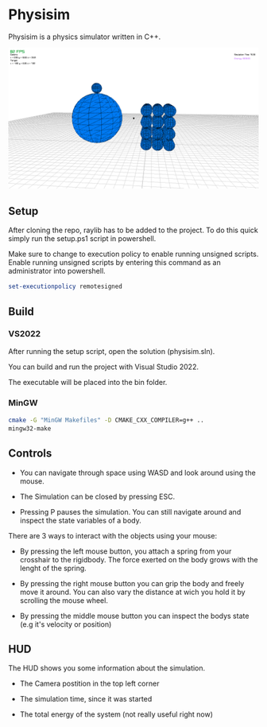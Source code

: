 # Physisim

Physisim is a physics simulator written in C++.

![physisim.png](image/physisim.png)

## Setup

After cloning the repo, raylib has to be added to the project. To do this quick simply run the setup.ps1 script in powershell. 

Make sure to change to execution policy to enable running unsigned scripts. Enable running unsigned scripts by entering this command as an administrator into powershell.

```powershell
set-executionpolicy remotesigned
```

## Build

### VS2022

After running the setup script, open the solution (physisim.sln).

You can build and run the project with Visual Studio 2022.

The executable will be placed into the bin folder.

### MinGW

```bash
cmake -G "MinGW Makefiles" -D CMAKE_CXX_COMPILER=g++ ..
mingw32-make
```





## Controls

* You can navigate through space using WASD and look around using the mouse. 

* The Simulation can be closed by pressing ESC.

* Pressing P pauses the simulation. You can still navigate around and inspect the state variables of a body.

There are 3 ways to interact with the objects using your mouse:

* By pressing the left mouse button, you attach a spring from your crosshair to the rigidbody. The force exerted on the body grows with the lenght of the spring.

* By pressing the right mouse button you can grip the body and freely move it around. You can also vary the distance at wich you hold it by scrolling the mouse wheel.

* By pressing the middle mouse button you can inspect the bodys state (e.g it's velocity or position)

## HUD

The HUD shows you some information about the simulation.

* The Camera postition in the top left corner

* The simulation time, since it was started

* The total energy of the system (not really useful right now)
